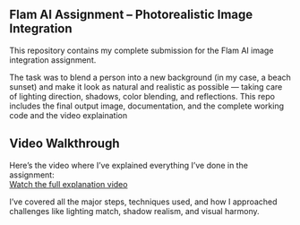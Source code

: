 ## Flam AI Assignment – Photorealistic Image Integration 

This repository contains my complete submission for the Flam AI image integration assignment.

The task was to blend a person into a new background (in my case, a beach sunset) and make it look as natural and realistic as possible — taking care of lighting direction, shadows, color blending, and reflections. This repo includes the final output image, documentation, and the complete working code and the video explaination

## Video Walkthrough

Here’s the video where I’ve explained everything I’ve done in the assignment:  
[Watch the full explanation video]([https://drive.google.com/file/d/INSERT-YOUR-VIDEO-ID/view](https://drive.google.com/file/d/1LSZwVFYLwmpn8PCJmM6gmM3co1LVyjF4/view?usp=sharing))

I’ve covered all the major steps, techniques used, and how I approached challenges like lighting match, shadow realism, and visual harmony.



